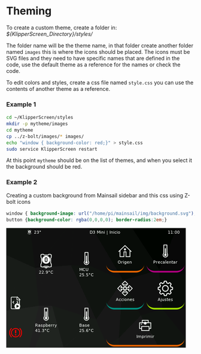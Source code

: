 # Theming

To create a custom theme, create a folder in: _${KlipperScreen_Directory}/styles/_

The folder name will be the theme name, in that folder create another folder named `images` this is where the icons should be placed. The icons must be SVG files and they need to have specific names that are defined in the code, use the default theme as a reference for the names or check the code.

To edit colors and styles, create a css file named `style.css` you can use the contents of another theme as a reference.

### Example 1

```sh
cd ~/KlipperScreen/styles
mkdir -p mytheme/images
cd mytheme
cp ../z-bolt/images/* images/
echo "window { background-color: red;}" > style.css
sudo service KlipperScreen restart
```

At this point `mytheme` should be on the list of themes, and when you select it the background should be red.


### Example 2

Creating a custom background from Mainsail sidebar and this css using Z-bolt icons

```css
window { background-image: url("/home/pi/mainsail/img/background.svg");}
button {background-color: rgba(0,0,0,0); border-radius:2em;}
```

![Custom theme example with background](img/theming/theme_example.png)

